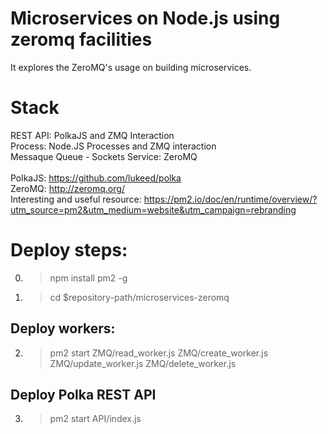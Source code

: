 # Microservices on Node.js using zeromq facilities
It explores the ZeroMQ's usage on building microservices. <br/>
# Stack <br/>
REST API: PolkaJS and ZMQ Interaction <br/>
Process: Node.JS Processes and ZMQ interaction <br/>
Messaque Queue - Sockets Service: ZeroMQ <br/>
<br/>
PolkaJS: https://github.com/lukeed/polka <br/>
ZeroMQ: http://zeromq.org/ <br/>
Interesting and useful resource: https://pm2.io/doc/en/runtime/overview/?utm_source=pm2&utm_medium=website&utm_campaign=rebranding

# Deploy steps: <br/>
0. > npm install pm2 -g
1. > cd $repository-path/microservices-zeromq

## Deploy workers:
2. > pm2 start ZMQ/read_worker.js ZMQ/create_worker.js ZMQ/update_worker.js ZMQ/delete_worker.js

## Deploy Polka REST API
3. > pm2 start API/index.js
